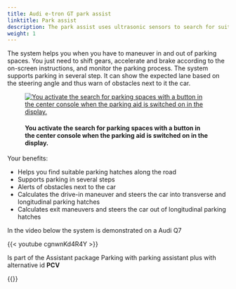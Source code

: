 ```yaml
---
title: Audi e-tron GT park assist
linktitle: Park assist
description: The park assist uses ultrasonic sensors to search for suitable parking spaces along the road. It calculates ideal entry maneuvers (forward and backward) for transverse parking space and entry and exit maneuvers for longitudinal parking space.
weight: 1
---
```

<!-- markdownlint-disable MD033 -->

The system helps you when you have to maneuver in and out of parking spaces. You just need to shift gears, accelerate and
brake according to the on-screen instructions, and monitor the parking process. The system supports parking in several
step. It can show the expected lane based on the steering angle and thus warn of obstacles next to it
the car.

<figure>
    <a href="https://media.electrichasgoneaudi.net/multimedia/models/e-tron-gt/technology/drivingassistance/parkassist/parkassist.jpg">
        <img src="https://media.electrichasgoneaudi.net/multimedia/models/e-tron-gt/technology/drivingassistance/parkassist/parkassists.jpg"
        alt="You activate the search for parking spaces with a button in the center console when the parking aid is switched on in the display." title="You activate the search for parking spaces with a button in the center console when the parking aid is switched on in the display.">
    </a>
    <figcaption><h4>You activate the search for parking spaces with a button in the center console when the parking aid is switched on in the display.</h4></figcaption>
</figure>

Your benefits:

- Helps you find suitable parking hatches along the road
- Supports parking in several steps
- Alerts of obstacles next to the car
- Calculates the drive-in maneuver and steers the car into transverse and longitudinal parking hatches
- Calculates exit maneuvers and steers the car out of longitudinal parking hatches

In the video below the system is demonstrated on a Audi Q7

{{< youtube cgnwnKd4R4Y >}}


Is part of the Assistant package Parking with parking assistant plus with alternative id **PCV**

{{<children description="true" />}}